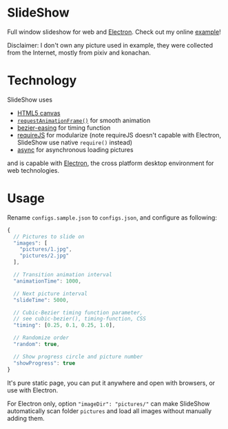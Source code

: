 # SlideShow
Full window slideshow for web and [Electron](http://electron.atom.io/).
Check out my online [example](https://dl.dropboxusercontent.com/u/55351012/SlideShow/index.html)!

Disclaimer: I don't own any picture used in example, they were collected from
the Internet, mostly from pixiv and konachan.

# Technology
SlideShow uses

- [HTML5 canvas](https://developer.mozilla.org/en-US/docs/Web/API/HTMLCanvasElement)
- [`requestAnimationFrame()`](https://developer.mozilla.org/en-US/docs/Web/API/Window.requestAnimationFrame)
  for smooth animation
- [bezier-easing](https://github.com/gre/bezier-easing) for timing function
- [requireJS](http://requirejs.org/) for modularize (note requireJS doesn't
  capable with Electron, SlideShow use native `require()` instead)
- [async](https://github.com/caolan/async) for asynchronous loading pictures

and is capable with [Electron](http://electron.atom.io/), the cross platform
desktop environment for web technologies.

# Usage
Rename `configs.sample.json` to `configs.json`, and configure as following:

```javascript
{
  // Pictures to slide on
  "images": [
    "pictures/1.jpg",
    "pictures/2.jpg"
  ],

  // Transition animation interval
  "animationTime": 1000,

  // Next picture interval
  "slideTime": 5000,

  // Cubic-Bezier timing function parameter,
  // see cubic-bezier(), timing-function, CSS
  "timing": [0.25, 0.1, 0.25, 1.0],

  // Randomize order
  "random": true,

  // Show progress circle and picture number
  "showProgress": true
}
```

It's pure static page, you can put it anywhere and open with browsers, or use
with Electron.

For Electron only, option `"imageDir": "pictures/"` can make SlideShow
automatically scan folder `pictures` and load all images without manually
adding them.
